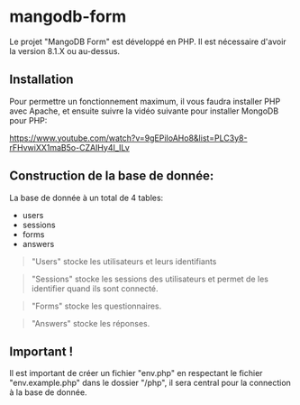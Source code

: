 # mangodb-form

Le projet "MangoDB Form" est développé en PHP. Il est nécessaire d'avoir la version 8.1.X ou au-dessus.

## Installation

Pour permettre un fonctionnement maximum, il vous faudra installer PHP avec Apache, et ensuite suivre la vidéo suivante pour installer MongoDB pour PHP:

https://www.youtube.com/watch?v=9gEPiIoAHo8&list=PLC3y8-rFHvwiXX1maB5o-CZAIHy4I_ILv


## Construction de la base de donnée:

La base de donnée à un total de 4 tables:
- users
- sessions
- forms
- answers

> "Users" stocke les utilisateurs et leurs identifiants

> "Sessions" stocke les sessions des utilisateurs et permet de les identifier quand ils sont connecté.

> "Forms" stocke les questionnaires.

> "Answers" stocke les réponses.

## Important !

Il est important de créer un fichier "env.php" en respectant le fichier "env.example.php" dans le dossier "/php", il sera central pour la connection à la base de donnée.